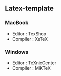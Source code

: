 ## Latex-template ##

### MacBook ###

* Editor : TexShop
* Compiler : XeTeX

### Windows ###

* Editor : TeXnicCenter
* Compiler : MiKTeX


